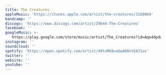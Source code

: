 ```yaml
---
title: The Creatures
appleMusic: 'https://itunes.apple.com/artist/the-creatures/3188969'
bandcamp: ''
discogs: 'https://www.discogs.com/artist/29644-The-Creatures'
facebook: ''
googleMusic: >-
   https://play.google.com/store/music/artist/The_Creatures?id=Aqo4dpdq35vwfdplzwwap4ijjvi
instagram: ''
soundcloud: ''
spotify: 'https://open.spotify.com/artist/49toRK8uaQwAO8ntEAJ1vx'
twitter: ''
website: ''
youtube: ''
---
```

